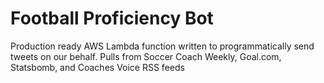 # Football Proficiency Bot
Production ready AWS Lambda function written to programmatically send tweets on our behalf. Pulls from Soccer Coach Weekly, Goal.com, Statsbomb, and Coaches Voice RSS feeds
